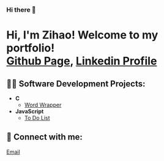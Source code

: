 ### Hi there 👋


<h1>Hi, I'm Zihao! Welcome to my portfolio!<br/>
<a href="https://github.com/zhengzihao2002?tab=repositories">Github Page</a>, <a href="https://www.linkedin.com/in/zihao-zheng-4a07b519b/">Linkedin Profile</a></h1>

<h2>👨‍💻 Software Development Projects:</h2>

- <b>C</b>
  - [Word Wrapper](https://github.com/zhengzihao2002/CS214/tree/main/CS214/Assignment2)
- <b>JavaScript</b>
  - [To Do List](https://github.com/zhengzihao2002/ToDoList)

<h2> 🤳 Connect with me:</h2>
<a href="mailto:alvinzheng2002@icloud.com">Email</a>




<!--
**zhengzihao2002/zhengzihao2002** is a ✨ _special_ ✨ repository because its `README.md` (this file) appears on your GitHub profile.

Here are some ideas to get you started:

- 🔭 I’m currently working on ...
- 🌱 I’m currently learning ...
- 👯 I’m looking to collaborate on ...
- 🤔 I’m looking for help with ...
- 💬 Ask me about ...
- 📫 How to reach me: ...
- 😄 Pronouns: ...
- ⚡ Fun fact: ...
-->
